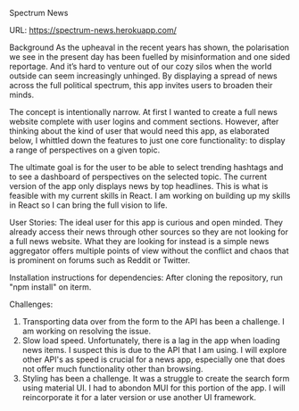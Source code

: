 Spectrum News

URL: https://spectrum-news.herokuapp.com/

Background
As the upheaval in the recent years has shown, the polarisation we see in the present day has been fuelled by misinformation and one sided reportage. And it’s hard to venture out of our cozy silos when the world outside can seem increasingly unhinged. By displaying a spread of news across the full political spectrum, this app invites users to broaden their minds.

The concept is intentionally narrow. At first I wanted to create a full news website complete with user logins and comment sections. However, after thinking about the kind of user that would need this app, as elaborated below, I whittled down the features to just one core functionality: to display a range of perspectives on a given topic.

The ultimate goal is for the user to be able to select trending hashtags and to see a dashboard of perspectives on the selected topic. The current version of the app only displays news by top headlines. This is what is feasible with my current skills in React. I am working on building up my skills in React so I can bring the full vision to life.

User Stories:
The ideal user for this app is curious and open minded. They already access their news through other sources so they are not looking for a full news website. What they are looking for instead is a simple news aggregator offers multiple points of view without the conflict and chaos that is prominent on forums such as Reddit or Twitter.

Installation instructions for dependencies:
After cloning the repository, run "npm install" on iterm.

Challenges:

1. Transporting data over from the form to the API has been a challenge. I am working on resolving the issue.
2. Slow load speed. Unfortunately, there is a lag in the app when loading news items. I suspect this is due to the API that I am using. I will explore other API's as speed is crucial for a news app, especially one that does not offer much functionality other than browsing.
3. Styling has been a challenge. It was a struggle to create the search form using material UI. I had to abondon MUI for this portion of the app. I will reincorporate it for a later version or use another UI framework.
